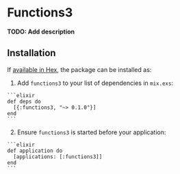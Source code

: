 # Functions3

**TODO: Add description**

## Installation

If [available in Hex](https://hex.pm/docs/publish), the package can be installed as:

  1. Add `functions3` to your list of dependencies in `mix.exs`:

    ```elixir
    def deps do
      [{:functions3, "~> 0.1.0"}]
    end
    ```

  2. Ensure `functions3` is started before your application:

    ```elixir
    def application do
      [applications: [:functions3]]
    end
    ```

